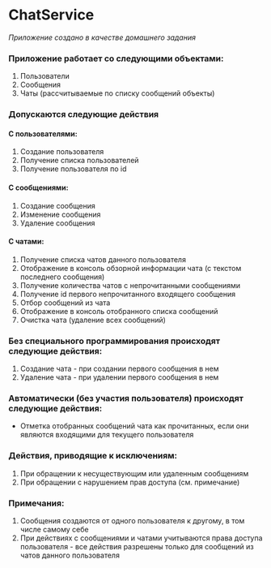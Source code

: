 # ChatService
_Приложение создано в качестве домашнего задания_

### Приложение работает со следующими объектами:
1. Пользователи
2. Сообщения
3. Чаты (рассчитываемые по списку сообщений объекты)

### Допускаются следующие действия
#### С пользователями:
1. Создание пользователя
2. Получение списка пользователей
3. Получение пользователя по id

#### С сообщениями:
1. Создание сообщения
2. Изменение сообщения
3. Удаление сообщения

#### С чатами:
1. Получение списка чатов данного пользователя
2. Отображение в консоль обзорной информации чата (с текстом последнего сообщения)
3. Получение количества чатов с непрочитанными сообщениями
4. Получение id первого непрочитанного входящего сообщения
5. Отбор сообщений из чата
6. Отображение в консоль отобранного списка сообщений
7. Очистка чата (удаление всех сообщений)

### Без специального программирования происходят следующие действия:
1. Создание чата - при создании первого сообщения в нем
2. Удаление чата - при удалении первого сообщения в нем

### Автоматически (без участия пользователя) происходят следующие действия:
- Отметка отобранных сообщений чата как прочитанных, если они являются входящими для текущего пользователя

### Действия, приводящие к исключениям:
1. При обращении к несуществующим или удаленным сообщениям
2. При обращении с нарушением прав доступа (см. примечание)

### Примечания:
1. Сообщения создаются от одного пользователя к другому, в том числе самому себе
2. При действиях с сообщениями и чатами учитываются права доступа пользователя - все действия разрешены только для сообщений из чатов данного пользователя

